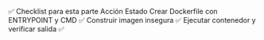 ✅ Checklist para esta parte
Acción	Estado
Crear Dockerfile con ENTRYPOINT y CMD	✅
Construir imagen insegura	✅
Ejecutar contenedor y verificar salida	✅
